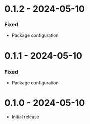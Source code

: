 # 0.1.2 - 2024-05-10

### Fixed
- Package configuration

# 0.1.1 - 2024-05-10

### Fixed
- Package configuration

# 0.1.0 - 2024-05-10
- Initial release
